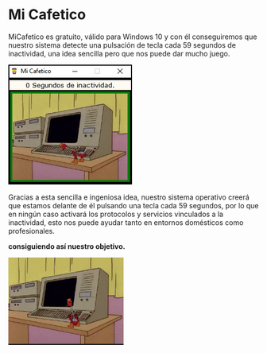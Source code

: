 # Mi Cafetico

MiCafetico es gratuito, válido para Windows 10 y con él conseguiremos que nuestro sistema detecte una pulsación de tecla cada 59 segundos de inactividad, una idea sencilla pero que nos puede dar mucho juego.

![](Imagenes/PantallaMiCafetico.jpg)

Gracias a esta sencilla e ingeniosa idea, nuestro sistema operativo creerá que estamos delante de él pulsando una tecla cada 59 segundos, por lo que en ningún caso activará los protocolos y servicios vinculados a la inactividad, esto nos puede ayudar tanto en entornos domésticos como profesionales.

**consiguiendo así nuestro objetivo.**

![](Imagenes/PajaroBebedor.gif)

